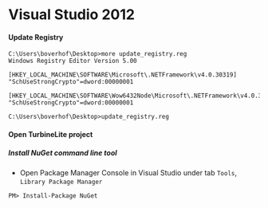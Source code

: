 # Visual Studio 2012
#### Update Registry 
```
C:\Users\boverhof\Desktop>more update_registry.reg
Windows Registry Editor Version 5.00

[HKEY_LOCAL_MACHINE\SOFTWARE\Microsoft\.NETFramework\v4.0.30319]
"SchUseStrongCrypto"=dword:00000001

[HKEY_LOCAL_MACHINE\SOFTWARE\Wow6432Node\Microsoft\.NETFramework\v4.0.30319]
"SchUseStrongCrypto"=dword:00000001

C:\Users\boverhof\Desktop>update_registry.reg

```
#### Open TurbineLite project
##### Install NuGet command line tool
- Open Package Manager Console in Visual Studio under tab `Tools`, `Library Package Manager`
```
PM> Install-Package NuGet
```

